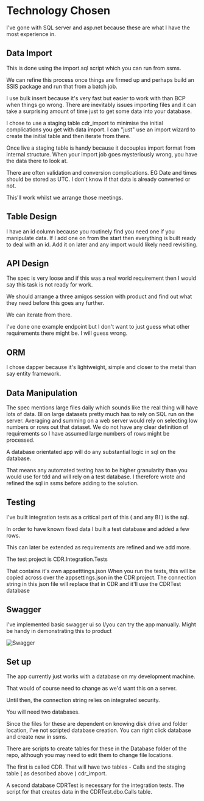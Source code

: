 # Technology Chosen

I've gone with SQL server and asp.net because these are what I have the most experience in.

## Data Import

This is done using the import.sql script which you can run from ssms.

We can refine this process once things are firmed up and perhaps build an SSIS package and run that from a batch job.

I use bulk insert because it's very fast but easier to work with than BCP when things go wrong.
There are inevitably issues importing files and it can take a surprising amount of time just to get some data into your database.

I chose to use a staging table cdr_import to minimise the initial complications you get with data import. 
I can "just" use an import wizard to create the initial table and then iterate from there.

Once live a staging table is handy because it decouples import format from internal structure.
When your import job goes mysteriously wrong, you have the data there to look at.

There are often validation and conversion complications.
EG 
Date and times should be stored as UTC.
I don't know if that data is already converted or not.

This'll work whilst we arrange those meetings.

## Table Design

I have an id column because you routinely find you need one if you manipulate data. 
If I add one on from the start then everything is built ready to deal with an id. 
Add it on later and any import would likely need revisiting.

## API Design

The spec is very loose and if this was a real world requirement then I would say this task is not ready for work.

We should arrange a three amigos session with product and find out what they need before this goes any further.

We can iterate from there.

I've done one example endpoint but I don't want to just guess what other requirements there might be.
I will guess wrong.

## ORM

I chose dapper because it's lightweight, simple and closer to the metal than say entity framework.

## Data Manipulation

The spec mentions large files daily which sounds like the real thing will have lots of data.
BI on large datasets pretty much has to rely on SQL run on the server.
Averaging and summing on a web server would rely on selecting low numbers or rows out that dataset. 
We do not have any clear definition of requirements so I have assumed large numbers of rows might be processed.

A database orientated app will do any substantial logic in sql on the database.

That means any automated testing has to be higher granularity than you would use for tdd and will rely on a test database.
I therefore wrote and refined the sql in ssms before adding to the solution.


## Testing

I've built integration tests as a critical part of this ( and any BI ) is the sql.

In order to have known fixed data I built a test database and added a few rows.

This can later be extended as requirements are refined and we add more.

The test project is CDR.Integration.Tests

That contains it's own appsetttings.json
When you run the tests, this will be copied across over the appsettings.json in the CDR project.
The connection string in this json file will replace that in CDR and it'll use the CDRTest database


## Swagger

I've implemented basic swagger ui so I/you can try the app manually.
Might be handy in demonstrating this to product


![Swagger](https://i.imgur.com/383as27.png)


## Set up

The app currently just works with a database on my development machine.

That would of course need to change as we'd want this on a server.

Until then, the connection string relies on integrated security.

You will need two databases.

Since the files for these are dependent on knowing disk drive and folder location, I've not scripted database creation.
You can right click database and create new in ssms.

There are scripts to create tables for these in the Database folder of the repo, although you may need to edit them to change file locations.

The first is called CDR.
That will have two tables - Calls and the staging table ( as described above ) cdr_import.

A second database CDRTest is necessary for the integration tests.
The script for that creates data in the CDRTest.dbo.Calls table.